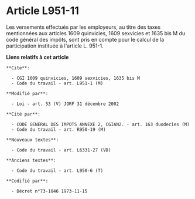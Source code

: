 # Article L951-11

Les versements effectués par les employeurs, au titre des taxes mentionnées aux articles 1609 quinvicies, 1609 sexvicies et
1635 bis M du code général des impôts, sont pris en compte pour le calcul de la participation instituée à l'article L. 951-1.

**Liens relatifs à cet article**

	**Cite**:

	  - CGI 1609 quinvicies, 1609 sexvicies, 1635 bis M
	  - Code du travail - art. L951-1 (M)

	**Modifié par**:

	  - Loi - art. 53 (V) JORF 31 décembre 2002

	**Cité par**:

	  - CODE GENERAL DES IMPOTS ANNEXE 2, CGIAN2. - art. 163 duodecies (M)
	  - Code du travail - art. R950-19 (M)

	**Nouveaux textes**:

	  - Code du travail - art. L6331-27 (VD)

	**Anciens textes**:

	  - Code du travail - art. L950-6 (T)

	**Codifié par**:

	  - Décret n°73-1046 1973-11-15

